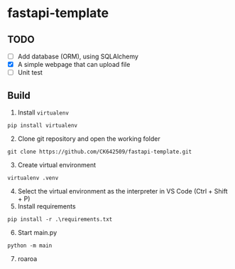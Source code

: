 # fastapi-template

## TODO
- [ ] Add database (ORM), using SQLAlchemy
- [X] A simple webpage that can upload file
- [ ] Unit test

## Build
1. Install `virtualenv`
```
pip install virtualenv
```

2. Clone git repository and open the working folder
```
git clone https://github.com/CK642509/fastapi-template.git
```
3. Create virtual environment
```
virtualenv .venv
```

4. Select the virtual environment as the interpreter in VS Code (Ctrl + Shift + P)
5. Install requirements
```
pip install -r .\requirements.txt
```
6. Start main.py
```
python -m main
```

7. roaroa